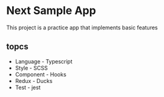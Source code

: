 # Next Sample App
This project is a practice app that implements basic features

## topcs
- Language - Typescript
- Style - SCSS
- Component - Hooks  
- Redux - Ducks
- Test - jest
